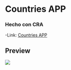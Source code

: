 # Countries APP
### Hecho con CRA
-Link:
[Countries APP ]([https://countries-app-luiggy.vercel.app/])

## Preview
![](src/assets/preview.jpeg)
